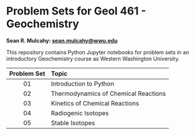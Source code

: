 # Problem Sets for Geol 461 - Geochemistry

**Sean R. Mulcahy: sean.mulcahy@wwu.edu**

This repository contains Python Jupyter notebooks for problem sets in an introductory Geochemistry course as Western Washington University. 

| Problem Set	| Topic					|
|:-------------:|:--------------------------------------|
|01		|Introduction to Python			|
|02		|Thermodynamics of Chemical Reactions	|
|03		|Kinetics of Chemical Reactions		|
|04		|Radiogenic Isotopes			|
|05		|Stable Isotopes			|
